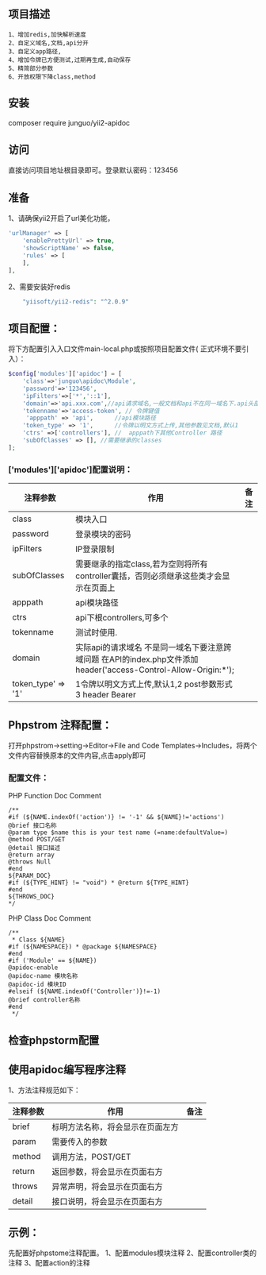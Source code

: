 ## 项目描述
    1、增加redis,加快解析速度
    2、自定义域名,文档,api分开
    3、自定义app路径,
    4、增加令牌已方便测试,过期再生成,自动保存
    5、精简部分参数
    6、开放权限下降class,method
## 安装
composer require junguo/yii2-apidoc

## 访问
直接访问项目地址根目录即可。登录默认密码：123456

## 准备
1、请确保yii2开启了url美化功能，
``` php
'urlManager' => [
    'enablePrettyUrl' => true,
    'showScriptName' => false,
    'rules' => [
    ],
],
```
2、需要安装好redis
``` php
    "yiisoft/yii2-redis": "^2.0.9"
```
## 项目配置：
将下方配置引入入口文件main-local.php或按照项目配置文件( 正式环境不要引入）：
``` php
$config['modules']['apidoc'] = [
    'class'=>'junguo\apidoc\Module',
    'password'=>'123456',
    'ipFilters'=>['*','::1'],
    'domain'=>'api.xxx.com',//api请求域名,一般文档和api不在同一域名下.api头部添加header('access-Control-Allow-Origin:*'); ,否则会出现跨域问题
    'tokenname'=>'access-token', // 令牌键值
     'apppath' => 'api',      //api模块路径
    'token_type' => '1',      //令牌以明文方式上传,其他参数见文档,默认1
    'ctrs' =>['controllers'], //  apppath下其他Controller 路径
    'subOfClasses' => [], //需要继承的classes
];

```

### ['modules']['apidoc']配置说明：

  注释参数  | 作用 | 备注
  ------------- | ------------- |  -------------
  class  | 模块入口 |
  password | 登录模块的密码 |
  ipFilters | IP登录限制 |
  subOfClasses | 需要继承的指定class,若为空则将所有controller囊括，否则必须继承这些类才会显示在页面上
  apppath    |api模块路径
  ctrs      | api下根controllers,可多个
  tokenname  | 测试时使用.
  domain  | 实际api的请求域名  不是同一域名下要注意跨域问题 在API的index.php文件添加 header('access-Control-Allow-Origin:*');
  token_type' => '1'     | 1令牌以明文方式上传,默认1,2 post参数形式3 header Bearer
## Phpstrom 注释配置：
打开phpstrom->setting->Editor->File and Code Templates->Includes，将两个文件内容替换原本的文件内容,点击apply即可

### 配置文件：
PHP Function Doc Comment
```
/**
#if (${NAME.indexOf('action')} != '-1' && ${NAME}!='actions')
@brief 接口名称
@param type $name this is your test name (=name:defaultValue=)
@method POST/GET
@detail 接口描述
@return array
@throws Null
#end
${PARAM_DOC}
#if (${TYPE_HINT} != "void") * @return ${TYPE_HINT}
#end
${THROWS_DOC}
*/
```

PHP Class Doc Comment
```
/**
 * Class ${NAME}
#if (${NAMESPACE}) * @package ${NAMESPACE}
#end
#if ('Module' == ${NAME})
@apidoc-enable
@apidoc-name 模块名称
@apidoc-id 模块ID
#elseif (${NAME.indexOf('Controller')}!=-1)
@brief controller名称
#end
 */
```

## 检查phpstorm配置


## 使用apidoc编写程序注释

1、方法注释规范如下：

  注释参数  | 作用 | 备注
  ------------- | ------------- |  -------------
 brief         | 标明方法名称，将会显示在页面左方      |
 param        | 需要传入的参数 
 method        | 调用方法，POST/GET      |
 return        | 返回参数，将会显示在页面右方      |
 throws        | 异常声明，将会显示在页面右方      |
 detail        | 接口说明，将会显示在页面右方      |


## 示例：
先配置好phpstome注释配置。
1、配置modules模块注释
2、配置controller类的注释
3、配置action的注释

